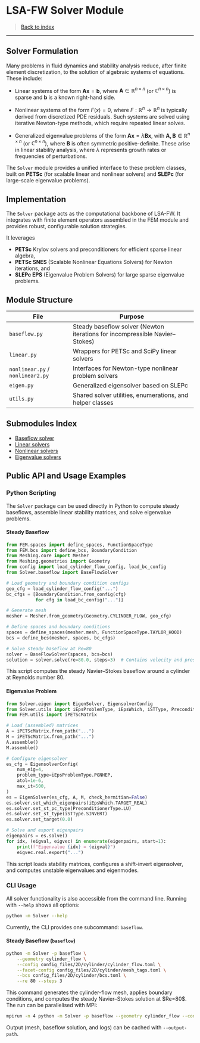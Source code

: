 # LSA-FW Solver Module

> [Back to index](_index.md)

---

## Solver Formulation

Many problems in fluid dynamics and stability analysis reduce, after finite element discretization, to the solution of algebraic systems of equations.
These include:

* Linear systems of the form $\mathbf{A} \mathbf{x} = \mathbf{b},$  where $\mathbf{A} \in \mathbb{R}^{n \times n}$ (or $\mathbb{C}^{n \times n}$) is sparse and $\mathbf{b}$ is a known right-hand side.

* Nonlinear systems of the form $F(x) = 0,$ where $F: \mathbb{R}^n \to \mathbb{R}^n$ is typically derived from discretized PDE residuals.
Such systems are solved using iterative Newton-type methods, which require repeated linear solves.

* Generalized eigenvalue problems of the form $\mathbf{A} \mathbf{x} = \lambda \mathbf{B x},$ with $\mathbf{A, B} \in \mathbb{R}^{n \times n}$ (or $\mathbb{C}^{n \times n}$), where $\mathbf{B}$ is often symmetric positive-definite.
These arise in linear stability analysis, where $\lambda$ represents growth rates or frequencies of perturbations.

The `Solver` module provides a unified interface to these problem classes, built on **PETSc** (for scalable linear and nonlinear solvers) and **SLEPc** (for large-scale eigenvalue problems).

## Implementation

The `Solver` package acts as the computational backbone of LSA-FW.
It integrates with finite element operators assembled in the FEM module and provides robust, configurable solution strategies.

It leverages

* **PETSc** Krylov solvers and preconditioners for efficient sparse linear algebra,
* **PETSc SNES** (Scalable Nonlinear Equations Solvers) for Newton iterations, and
* **SLEPc EPS** (Eigenvalue Problem Solvers) for large sparse eigenvalue problems.

## Module Structure

| File                             | Purpose                                                                      |
| -------------------------------- | ---------------------------------------------------------------------------- |
| `baseflow.py`                    | Steady baseflow solver (Newton iterations for incompressible Navier–Stokes) |
| `linear.py`                      | Wrappers for PETSc and SciPy linear solvers                                  |
| `nonlinear.py` / `nonlinear2.py` | Interfaces for Newton-type nonlinear problem solvers                         |
| `eigen.py`                       | Generalized eigensolver based on SLEPc                                       |
| `utils.py`                       | Shared solver utilities, enumerations, and helper classes                    |

## Submodules Index

* [Baseflow solver](solver-baseflow.md)
* [Linear solvers](solver-linear.md)
* [Nonlinear solvers](solver-nonlinear.md)
* [Eigenvalue solvers](solver-eigen.md)

## Public API and Usage Examples

### Python Scripting

The `Solver` package can be used directly in Python to compute steady baseflows, assemble linear stability matrices, and solve eigenvalue problems.

#### Steady Baseflow

```python
from FEM.spaces import define_spaces, FunctionSpaceType
from FEM.bcs import define_bcs, BoundaryCondition
from Meshing.core import Mesher
from Meshing.geometries import Geometry
from config import load_cylinder_flow_config, load_bc_config
from Solver.baseflow import BaseFlowSolver

# Load geometry and boundary condition configs
geo_cfg = load_cylinder_flow_config("...")
bc_cfgs = [BoundaryCondition.from_config(cfg) 
           for cfg in load_bc_config("...")]

# Generate mesh
mesher = Mesher.from_geometry(Geometry.CYLINDER_FLOW, geo_cfg)

# Define spaces and boundary conditions
spaces = define_spaces(mesher.mesh, FunctionSpaceType.TAYLOR_HOOD)
bcs = define_bcs(mesher, spaces, bc_cfgs)

# Solve steady baseflow at Re=80
solver = BaseFlowSolver(spaces, bcs=bcs)
solution = solver.solve(re=80.0, steps=3)  # Contains velocity and pressure fields
```

This script computes the steady Navier–Stokes baseflow around a cylinder at Reynolds number 80.

#### Eigenvalue Problem

```python
from Solver.eigen import EigenSolver, EigensolverConfig
from Solver.utils import iEpsProblemType, iEpsWhich, iSTType, PreconditionerType
from FEM.utils import iPETScMatrix

# Load (assembled) matrices
A = iPETScMatrix.from_path("...")
M = iPETScMatrix.from_path("...")
A.assemble()
M.assemble()

# Configure eigensolver
es_cfg = EigensolverConfig(
    num_eig=4,
    problem_type=iEpsProblemType.PGNHEP,
    atol=1e-6,
    max_it=500,
)
es = EigenSolver(es_cfg, A, M, check_hermitian=False)
es.solver.set_which_eigenpairs(iEpsWhich.TARGET_REAL)
es.solver.set_st_pc_type(PreconditionerType.LU)
es.solver.set_st_type(iSTType.SINVERT)
es.solver.set_target(0.0)

# Solve and export eigenpairs
eigenpairs = es.solve()
for idx, (eigval, eigvec) in enumerate(eigenpairs, start=1):
    print(f"Eigenvalue {idx} = {eigval}")
    eigvec.real.export("...")
```

This script loads stability matrices, configures a shift-invert eigensolver, and computes unstable eigenvalues and eigenmodes.

### CLI Usage

All solver functionality is also accessible from the command line.
Running with `--help` shows all options:

```bash
python -m Solver --help
```

Currently, the CLI provides one subcommand: `baseflow`.

#### Steady Baseflow (`baseflow`)

```bash
python -m Solver -p baseflow \
    --geometry cylinder_flow \
    --config config_files/2D/cylinder/cylinder_flow.toml \
    --facet-config config_files/2D/cylinder/mesh_tags.toml \
    --bcs config_files/2D/cylinder/bcs.toml \
    --re 80 --steps 3
```

This command generates the cylinder-flow mesh, applies boundary conditions, and computes the steady Navier–Stokes solution at \$Re=80\$.
The run can be parallelised with MPI:

```bash
mpirun -n 4 python -m Solver -p baseflow --geometry cylinder_flow --config ...
```

Output (mesh, baseflow solution, and logs) can be cached with `--output-path`.
